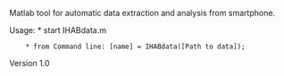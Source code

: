 Matlab tool for automatic data extraction and analysis from smartphone.

Usage:  * start IHABdata.m

        * from Command line: [name] = IHABdata([Path to data]);

Version 1.0
